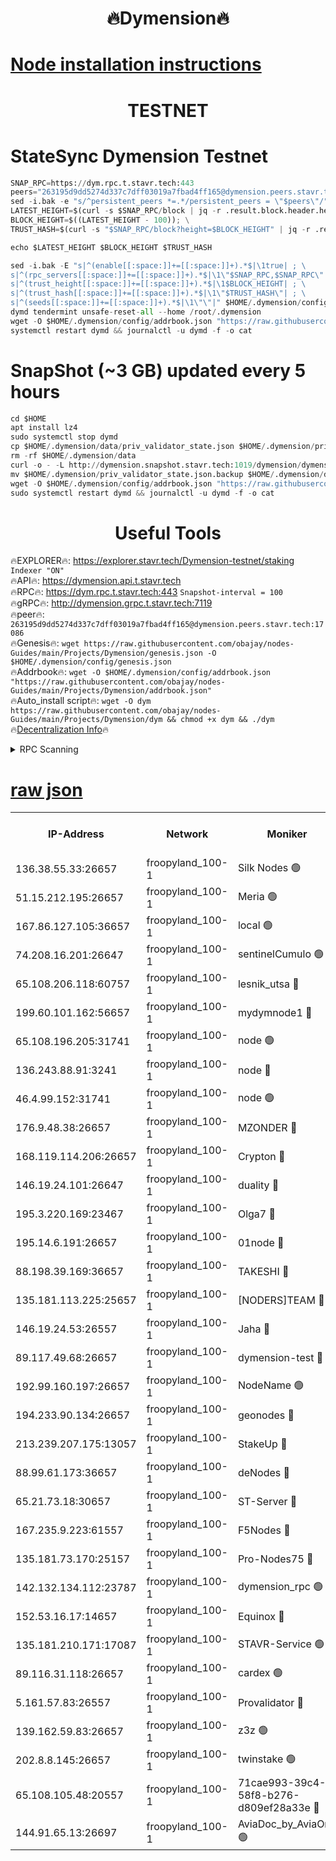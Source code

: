 <h1 align="center"> 🔥Dymension🔥</h1>

[Node installation instructions](https://github.com/obajay/nodes-Guides/tree/main/Projects/Dymension)
=

<h1 align="center"> TESTNET</h1>

# StateSync Dymension Testnet
```python
SNAP_RPC=https://dym.rpc.t.stavr.tech:443
peers="263195d9dd5274d337c7dff03019a7fbad4ff165@dymension.peers.stavr.tech:17086"
sed -i.bak -e "s/^persistent_peers *=.*/persistent_peers = \"$peers\"/" $HOME/.dymension/config/config.toml
LATEST_HEIGHT=$(curl -s $SNAP_RPC/block | jq -r .result.block.header.height); \
BLOCK_HEIGHT=$((LATEST_HEIGHT - 100)); \
TRUST_HASH=$(curl -s "$SNAP_RPC/block?height=$BLOCK_HEIGHT" | jq -r .result.block_id.hash)

echo $LATEST_HEIGHT $BLOCK_HEIGHT $TRUST_HASH

sed -i.bak -E "s|^(enable[[:space:]]+=[[:space:]]+).*$|\1true| ; \
s|^(rpc_servers[[:space:]]+=[[:space:]]+).*$|\1\"$SNAP_RPC,$SNAP_RPC\"| ; \
s|^(trust_height[[:space:]]+=[[:space:]]+).*$|\1$BLOCK_HEIGHT| ; \
s|^(trust_hash[[:space:]]+=[[:space:]]+).*$|\1\"$TRUST_HASH\"| ; \
s|^(seeds[[:space:]]+=[[:space:]]+).*$|\1\"\"|" $HOME/.dymension/config/config.toml
dymd tendermint unsafe-reset-all --home /root/.dymension
wget -O $HOME/.dymension/config/addrbook.json "https://raw.githubusercontent.com/obajay/nodes-Guides/main/Projects/Dymension/addrbook.json"
systemctl restart dymd && journalctl -u dymd -f -o cat

```
# SnapShot (~3 GB) updated every 5 hours
```python
cd $HOME
apt install lz4
sudo systemctl stop dymd
cp $HOME/.dymension/data/priv_validator_state.json $HOME/.dymension/priv_validator_state.json.backup
rm -rf $HOME/.dymension/data
curl -o - -L http://dymension.snapshot.stavr.tech:1019/dymension/dymension-snap.tar.lz4 | lz4 -c -d - | tar -x -C $HOME/.dymension --strip-components 2
mv $HOME/.dymension/priv_validator_state.json.backup $HOME/.dymension/data/priv_validator_state.json
wget -O $HOME/.dymension/config/addrbook.json "https://raw.githubusercontent.com/obajay/nodes-Guides/main/Projects/Dymension/addrbook.json"
sudo systemctl restart dymd && journalctl -u dymd -f -o cat
```

 <h1 align="center"> Useful Tools</h1>

🔥EXPLORER🔥:     https://explorer.stavr.tech/Dymension-testnet/staking        `Indexer "ON"` \
🔥API🔥:          https://dymension.api.t.stavr.tech \
🔥RPC🔥:          https://dym.rpc.t.stavr.tech:443                  `Snapshot-interval = 100` \
🔥gRPC🔥:         http://dymension.grpc.t.stavr.tech:7119 \
🔥peer🔥:         `263195d9dd5274d337c7dff03019a7fbad4ff165@dymension.peers.stavr.tech:17086` \
🔥Genesis🔥:     ```wget https://raw.githubusercontent.com/obajay/nodes-Guides/main/Projects/Dymension/genesis.json -O $HOME/.dymension/config/genesis.json``` \
🔥Addrbook🔥:    ```wget -O $HOME/.dymension/config/addrbook.json "https://raw.githubusercontent.com/obajay/nodes-Guides/main/Projects/Dymension/addrbook.json"``` \
🔥Auto_install script🔥: ```wget -O dym https://raw.githubusercontent.com/obajay/nodes-Guides/main/Projects/Dymension/dym && chmod +x dym && ./dym``` \
🔥[Decentralization Info](https://github.com/obajay/StateSync-snapshots/tree/main/Projects/Dymension/Decentralization)🔥


<details>
<summary>RPC Scanning</summary>

<h2 align="center"> We scan nodes in real time every 4 hours. And we provide the final result of RPC endpoints.
We cannot influence the operation of these nodes in any way. </h2>


```python
If Voting Power is higher than 0 --> then the Node is a validator of the network and may be subject to attack and be a potential threat to the chain.
```
```python
We marked such validators with a red symbol
```

</details>

[raw json](https://rpc-check.dymt.stavr.tech/dymt/rpc-dymt-result.json)
=


<table><tr><th>IP-Address</th><th>Network</th><th>Moniker</th><th>Latest Block Height</th><th>Earliest Block Height</th><th>Catching Up</th><th>Tx Index</th><th>Voting Power</th><th>Scan Time</th></tr><tr><td>136.38.55.33:26657</td><td>froopyland_100-1</td><td>Silk Nodes 🟢</td><td>2416193</td><td>1</td><td>False</td><td>on</td><td>0</td><td>2024-02-03T14:05:24.073439973UTC</td></tr><tr><td>51.15.212.195:26657</td><td>froopyland_100-1</td><td>Meria 🟢</td><td>1651535</td><td>1238063</td><td>False</td><td>on</td><td>0</td><td>2024-02-03T14:04:08.325928147UTC</td></tr><tr><td>167.86.127.105:36657</td><td>froopyland_100-1</td><td>local 🟢</td><td>1651535</td><td>1318001</td><td>False</td><td>off</td><td>0</td><td>2024-02-03T14:05:23.235894457UTC</td></tr><tr><td>74.208.16.201:26647</td><td>froopyland_100-1</td><td>sentinelCumulo 🟢</td><td>2416181</td><td>1652923</td><td>False</td><td>on</td><td>0</td><td>2024-02-03T14:04:12.572680785UTC</td></tr><tr><td>65.108.206.118:60757</td><td>froopyland_100-1</td><td>lesnik_utsa 🔴</td><td>2416185</td><td>1652923</td><td>False</td><td>on</td><td>1</td><td>2024-02-03T14:04:34.618850181UTC</td></tr><tr><td>199.60.101.162:56657</td><td>froopyland_100-1</td><td>mydymnode1 🔴</td><td>2416185</td><td>1652923</td><td>False</td><td>off</td><td>3</td><td>2024-02-03T14:04:35.289808378UTC</td></tr><tr><td>65.108.196.205:31741</td><td>froopyland_100-1</td><td>node 🟢</td><td>2416189</td><td>1652923</td><td>False</td><td>on</td><td>0</td><td>2024-02-03T14:04:59.011420549UTC</td></tr><tr><td>136.243.88.91:3241</td><td>froopyland_100-1</td><td>node 🔴</td><td>2416190</td><td>1652923</td><td>False</td><td>on</td><td>1</td><td>2024-02-03T14:05:07.302209542UTC</td></tr><tr><td>46.4.99.152:31741</td><td>froopyland_100-1</td><td>node 🟢</td><td>2416190</td><td>1652923</td><td>False</td><td>on</td><td>0</td><td>2024-02-03T14:05:09.788400684UTC</td></tr><tr><td>176.9.48.38:26657</td><td>froopyland_100-1</td><td>MZONDER 🔴</td><td>2416192</td><td>1652923</td><td>False</td><td>on</td><td>1</td><td>2024-02-03T14:05:18.292781650UTC</td></tr><tr><td>168.119.114.206:26657</td><td>froopyland_100-1</td><td>Crypton 🔴</td><td>2416194</td><td>1652923</td><td>False</td><td>off</td><td>1</td><td>2024-02-03T14:05:31.063297807UTC</td></tr><tr><td>146.19.24.101:26647</td><td>froopyland_100-1</td><td>duality 🔴</td><td>2416188</td><td>1655313</td><td>False</td><td>on</td><td>1</td><td>2024-02-03T14:04:51.470963254UTC</td></tr><tr><td>195.3.220.169:23467</td><td>froopyland_100-1</td><td>Olga7 🔴</td><td>2416192</td><td>1655313</td><td>False</td><td>on</td><td>1</td><td>2024-02-03T14:05:18.700018726UTC</td></tr><tr><td>195.14.6.191:26657</td><td>froopyland_100-1</td><td>01node 🔴</td><td>2416194</td><td>1655732</td><td>False</td><td>on</td><td>1</td><td>2024-02-03T14:05:30.801172960UTC</td></tr><tr><td>88.198.39.169:36657</td><td>froopyland_100-1</td><td>TAKESHI 🔴</td><td>2416181</td><td>1656584</td><td>False</td><td>on</td><td>1</td><td>2024-02-03T14:04:12.953041874UTC</td></tr><tr><td>135.181.113.225:25657</td><td>froopyland_100-1</td><td>[NODERS]TEAM 🔴</td><td>2416190</td><td>1656584</td><td>False</td><td>on</td><td>1</td><td>2024-02-03T14:05:02.277410465UTC</td></tr><tr><td>146.19.24.53:26557</td><td>froopyland_100-1</td><td>Jaha 🔴</td><td>2416190</td><td>1656584</td><td>False</td><td>off</td><td>1</td><td>2024-02-03T14:05:07.015021115UTC</td></tr><tr><td>89.117.49.68:26657</td><td>froopyland_100-1</td><td>dymension-test 🔴</td><td>2416194</td><td>1723012</td><td>False</td><td>on</td><td>1</td><td>2024-02-03T14:05:31.383942548UTC</td></tr><tr><td>192.99.160.197:26657</td><td>froopyland_100-1</td><td>NodeName 🟢</td><td>1829304</td><td>1826584</td><td>False</td><td>on</td><td>0</td><td>2024-02-03T14:05:36.279151913UTC</td></tr><tr><td>194.233.90.134:26657</td><td>froopyland_100-1</td><td>geonodes 🔴</td><td>2416188</td><td>2015001</td><td>False</td><td>on</td><td>1</td><td>2024-02-03T14:04:52.395485347UTC</td></tr><tr><td>213.239.207.175:13057</td><td>froopyland_100-1</td><td>StakeUp 🔴</td><td>2416195</td><td>2060558</td><td>False</td><td>off</td><td>1</td><td>2024-02-03T14:05:36.647309161UTC</td></tr><tr><td>88.99.61.173:36657</td><td>froopyland_100-1</td><td>deNodes 🔴</td><td>2416189</td><td>2077398</td><td>False</td><td>off</td><td>1</td><td>2024-02-03T14:04:59.375047355UTC</td></tr><tr><td>65.21.73.18:30657</td><td>froopyland_100-1</td><td>ST-Server 🔴</td><td>2416181</td><td>2082417</td><td>False</td><td>on</td><td>1</td><td>2024-02-03T14:04:09.335919661UTC</td></tr><tr><td>167.235.9.223:61557</td><td>froopyland_100-1</td><td>F5Nodes 🔴</td><td>2416186</td><td>2100380</td><td>False</td><td>off</td><td>1</td><td>2024-02-03T14:04:39.739526806UTC</td></tr><tr><td>135.181.73.170:25157</td><td>froopyland_100-1</td><td>Pro-Nodes75 🔴</td><td>2416183</td><td>2116183</td><td>False</td><td>on</td><td>1</td><td>2024-02-03T14:04:25.938837994UTC</td></tr><tr><td>142.132.134.112:23787</td><td>froopyland_100-1</td><td>dymension_rpc 🟢</td><td>2416188</td><td>2116188</td><td>False</td><td>on</td><td>0</td><td>2024-02-03T14:04:50.620581119UTC</td></tr><tr><td>152.53.16.17:14657</td><td>froopyland_100-1</td><td>Equinox 🔴</td><td>2416181</td><td>2169800</td><td>False</td><td>on</td><td>1</td><td>2024-02-03T14:04:11.715914420UTC</td></tr><tr><td>135.181.210.171:17087</td><td>froopyland_100-1</td><td>STAVR-Service 🟢</td><td>2416181</td><td>2225118</td><td>False</td><td>on</td><td>0</td><td>2024-02-03T14:04:18.924684785UTC</td></tr><tr><td>89.116.31.118:26657</td><td>froopyland_100-1</td><td>cardex 🟢</td><td>2416187</td><td>2339417</td><td>False</td><td>on</td><td>0</td><td>2024-02-03T14:04:46.255561157UTC</td></tr><tr><td>5.161.57.83:26557</td><td>froopyland_100-1</td><td>Provalidator 🔴</td><td>2416181</td><td>2339618</td><td>False</td><td>on</td><td>1</td><td>2024-02-03T14:04:08.969394371UTC</td></tr><tr><td>139.162.59.83:26657</td><td>froopyland_100-1</td><td>z3z 🟢</td><td>2416182</td><td>2374973</td><td>False</td><td>on</td><td>0</td><td>2024-02-03T14:04:16.276938440UTC</td></tr><tr><td>202.8.8.145:26657</td><td>froopyland_100-1</td><td>twinstake 🟢</td><td>2416190</td><td>2384116</td><td>False</td><td>off</td><td>0</td><td>2024-02-03T14:05:06.674928944UTC</td></tr><tr><td>65.108.105.48:20557</td><td>froopyland_100-1</td><td>71cae993-39c4-58f8-b276-d809ef28a33e 🔴</td><td>2416188</td><td>2402923</td><td>False</td><td>on</td><td>1</td><td>2024-02-03T14:04:51.021968909UTC</td></tr><tr><td>144.91.65.13:26697</td><td>froopyland_100-1</td><td>AviaDoc_by_AviaOne 🟢</td><td>2416183</td><td>2404483</td><td>False</td><td>on</td><td>0</td><td>2024-02-03T14:04:25.547711392UTC</td></tr></table>
